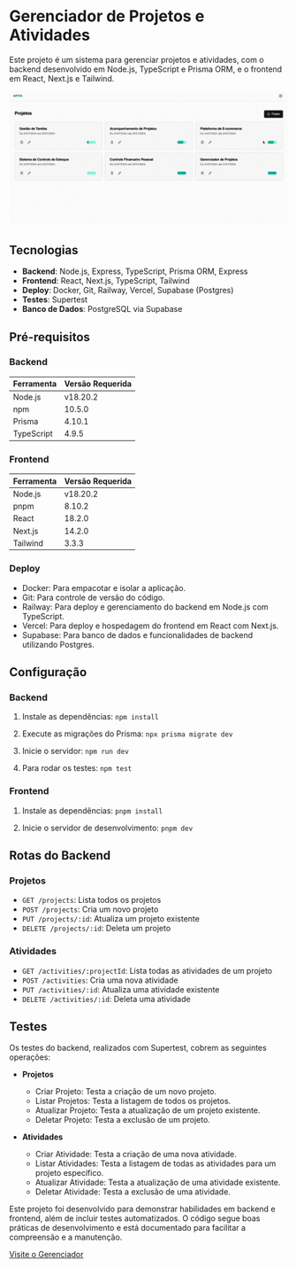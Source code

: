 # Gerenciador de Projetos e Atividades

Este projeto é um sistema para gerenciar projetos e atividades, com o backend desenvolvido em Node.js, TypeScript e Prisma ORM, e o frontend em React, Next.js e Tailwind.

![Tela Inicial](https://github.com/vitorsorato/gerenciador-web/blob/master/gerenciador_inicio.gif)


## Tecnologias

- **Backend**: Node.js, Express, TypeScript, Prisma ORM, Express
- **Frontend**: React, Next.js, TypeScript, Tailwind
- **Deploy**: Docker, Git, Railway, Vercel, Supabase (Postgres)
- **Testes**: Supertest
- **Banco de Dados**: PostgreSQL via Supabase

## Pré-requisitos

### Backend

| Ferramenta  | Versão Requerida |
|-------------|------------------|
| Node.js     | v18.20.2         |
| npm         | 10.5.0          |
| Prisma      | 4.10.1          |
| TypeScript      | 4.9.5          |

### Frontend

| Ferramenta  | Versão Requerida |
|-------------|------------------|
| Node.js     | v18.20.2         |
| pnpm        | 8.10.2           |
| React        | 18.2.0           |
| Next.js        | 14.2.0        |
| Tailwind        | 3.3.3        |

### Deploy
  - Docker: Para empacotar e isolar a aplicação.
  - Git: Para controle de versão do código.
  - Railway: Para deploy e gerenciamento do backend em Node.js com TypeScript.
  - Vercel: Para deploy e hospedagem do frontend em React com Next.js.
  - Supabase: Para banco de dados e funcionalidades de backend utilizando Postgres.

## Configuração

### Backend

1. Instale as dependências:
   `npm install`

2. Execute as migrações do Prisma:
   `npx prisma migrate dev`

3. Inicie o servidor:
   `npm run dev`

4. Para rodar os testes:
   `npm test`

### Frontend

1. Instale as dependências:
   `pnpm install`

2. Inicie o servidor de desenvolvimento:
   `pnpm dev`

## Rotas do Backend

### Projetos

- `GET /projects`: Lista todos os projetos
- `POST /projects`: Cria um novo projeto
- `PUT /projects/:id`: Atualiza um projeto existente
- `DELETE /projects/:id`: Deleta um projeto

### Atividades

- `GET /activities/:projectId`: Lista todas as atividades de um projeto
- `POST /activities`: Cria uma nova atividade
- `PUT /activities/:id`: Atualiza uma atividade existente
- `DELETE /activities/:id`: Deleta uma atividade

## Testes

Os testes do backend, realizados com Supertest, cobrem as seguintes operações:

- **Projetos**
  - Criar Projeto: Testa a criação de um novo projeto.
  - Listar Projetos: Testa a listagem de todos os projetos.
  - Atualizar Projeto: Testa a atualização de um projeto existente.
  - Deletar Projeto: Testa a exclusão de um projeto.

- **Atividades**
  - Criar Atividade: Testa a criação de uma nova atividade.
  - Listar Atividades: Testa a listagem de todas as atividades para um projeto específico.
  - Atualizar Atividade: Testa a atualização de uma atividade existente.
  - Deletar Atividade: Testa a exclusão de uma atividade.

Este projeto foi desenvolvido para demonstrar habilidades em backend e frontend, além de incluir testes automatizados. O código segue boas práticas de desenvolvimento e está documentado para facilitar a compreensão e a manutenção.

[Visite o Gerenciador](https://gerenciador-web.vercel.app/projetos)